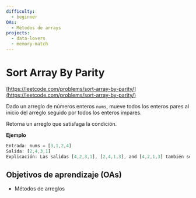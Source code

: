 ```yaml
---
difficulty:
  - beginner
OAs:
  - Métodos de arrays
projects:
  - data-lovers
  - memory-match
---
```

# Sort Array By Parity

[https://leetcode.com/problems/sort-array-by-parity/](https://leetcode.com/problems/sort-array-by-parity/)

Dado un arreglo de números enteros `nums`, mueve todos los enteros pares al inicio
del arreglo seguido por todos los enteros impares.

Retorna un arreglo que satisfaga la condición.

__Ejemplo__

```js
Entrada: nums = [3,1,2,4]
Salida: [2,4,3,1]
Explicación: Las salidas [4,2,3,1], [2,4,1,3], and [4,2,1,3] también serian aceptadas.
```

## Objetivos de aprendizaje (OAs)

- Métodos de arreglos
